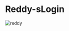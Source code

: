 # Reddy-sLogin
![reddy](https://user-images.githubusercontent.com/74536417/111154885-b9f1af00-85b9-11eb-9359-f31b41fe6018.jpg)
